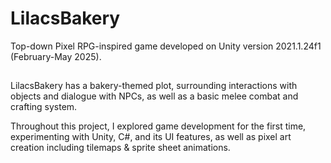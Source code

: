 ﻿# LilacsBakery

Top-down Pixel RPG-inspired game developed on Unity version 2021.1.24f1 (February-May 2025).
##
LilacsBakery has a bakery-themed plot, surrounding interactions with objects and dialogue with NPCs, as well as a basic melee combat and crafting system.

Throughout this project, I explored game development for the first time, experimenting with Unity, C#, and its UI features, as well as pixel art creation including tilemaps & sprite sheet animations.
